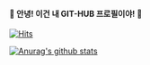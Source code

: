 #### 🥦 안녕! 이건 내 GIT-HUB 프로필이야! 🥦

  <div>
	
  [![Hits](https://hits.seeyoufarm.com/api/count/incr/badge.svg?url=https://github.com/SohyeonKim-dev)](https://hits.seeyoufarm.com) 
	
  </div>
  
   [![Anurag's github stats](https://github-readme-stats.vercel.app/api?username=SohyeonKim-dev)](https://github.com/anuraghazra/github-readme-stats)

<!--
**SohyeonKim-dev/SohyeonKim-dev** is a ✨ _special_ ✨ repository because its `README.md` (this file) appears on your GitHub profile.

Here are some ideas to get you started:

- 🔭 I’m currently working on ...
- 🌱 I’m currently learning ...
- 👯 I’m looking to collaborate on ...
- 🤔 I’m looking for help with ...
- 💬 Ask me about ...
- 📫 How to reach me: ...
- 😄 Pronouns: ...
- ⚡ Fun fact: ...
-->
